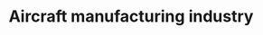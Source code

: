 ---
title: Aircraft manufacturing industry
longTitle: 'Aircraft manufacturing industry'
tags:
- gccommon
usedFor:
- "[[Aviation industry]]"
---
